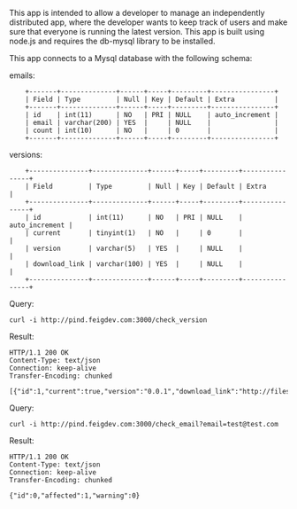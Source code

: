 This app is intended to allow a developer to manage an independently distributed app, where the developer wants to keep track of users and make sure that everyone is running the latest version. This app is built using node.js and requires the db-mysql library to be installed.

This app connects to a Mysql database with the following schema:

emails:
```
    +-------+--------------+------+-----+---------+----------------+
    | Field | Type         | Null | Key | Default | Extra          |
    +-------+--------------+------+-----+---------+----------------+
    | id    | int(11)      | NO   | PRI | NULL    | auto_increment |
    | email | varchar(200) | YES  |     | NULL    |                |
    | count | int(10)      | NO   |     | 0       |                |
    +-------+--------------+------+-----+---------+----------------+
```

versions:
```
    +---------------+--------------+------+-----+---------+----------------+
    | Field         | Type         | Null | Key | Default | Extra          |
    +---------------+--------------+------+-----+---------+----------------+
    | id            | int(11)      | NO   | PRI | NULL    | auto_increment |
    | current       | tinyint(1)   | NO   |     | 0       |                |
    | version       | varchar(5)   | YES  |     | NULL    |                |
    | download_link | varchar(100) | YES  |     | NULL    |                |
    +---------------+--------------+------+-----+---------+----------------+
```

Query:
```
curl -i http://pind.feigdev.com:3000/check_version
```

Result:
```
HTTP/1.1 200 OK
Content-Type: text/json
Connection: keep-alive
Transfer-Encoding: chunked

[{"id":1,"current":true,"version":"0.0.1","download_link":"http://files.feigdev.com/pind_beta.apk"}]
```

Query:
```
curl -i http://pind.feigdev.com:3000/check_email?email=test@test.com
```

Result:
```
HTTP/1.1 200 OK
Content-Type: text/json
Connection: keep-alive
Transfer-Encoding: chunked

{"id":0,"affected":1,"warning":0}
```

